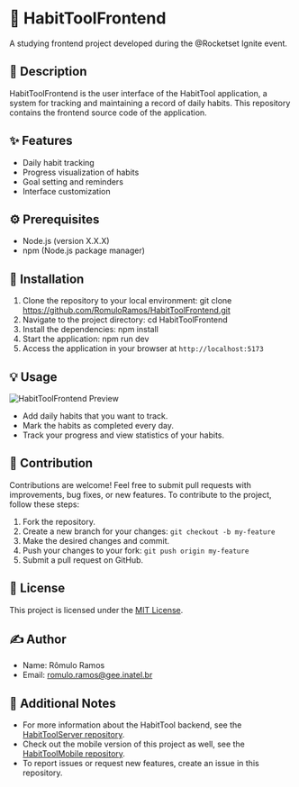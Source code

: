 # 🌟 HabitToolFrontend
A studying frontend project developed during the @Rocketset Ignite event.

## 📜 Description
HabitToolFrontend is the user interface of the HabitTool application, a system for tracking and maintaining a record of daily habits. This repository contains the frontend source code of the application.

## ✨ Features
- Daily habit tracking
- Progress visualization of habits
- Goal setting and reminders
- Interface customization

## ⚙️ Prerequisites
- Node.js (version X.X.X)
- npm (Node.js package manager)

## 🚀 Installation
1. Clone the repository to your local environment:
git clone https://github.com/RomuloRamos/HabitToolFrontend.git
2. Navigate to the project directory:
cd HabitToolFrontend
3. Install the dependencies:
npm install
4. Start the application:
npm run dev
5. Access the application in your browser at `http://localhost:5173`

## 💡 Usage
![HabitToolFrontend Preview](./Demo/preview.gif)
- Add daily habits that you want to track.
- Mark the habits as completed every day.
- Track your progress and view statistics of your habits.

## 🤝 Contribution
Contributions are welcome! Feel free to submit pull requests with improvements, bug fixes, or new features. To contribute to the project, follow these steps:
1. Fork the repository.
2. Create a new branch for your changes: `git checkout -b my-feature`
3. Make the desired changes and commit.
4. Push your changes to your fork: `git push origin my-feature`
5. Submit a pull request on GitHub.

## 📄 License
This project is licensed under the [MIT License](https://opensource.org/licenses/MIT).

## ✍️ Author
- Name: Rômulo Ramos
- Email: romulo.ramos@gee.inatel.br

## 📝 Additional Notes
- For more information about the HabitTool backend, see the [HabitToolServer repository](https://github.com/RomuloRamos/HabitToolServer).
- Check out the mobile version of this project as well, see the [HabitToolMobile repository](https://github.com/RomuloRamos/HabitToolMobile).
- To report issues or request new features, create an issue in this repository.
